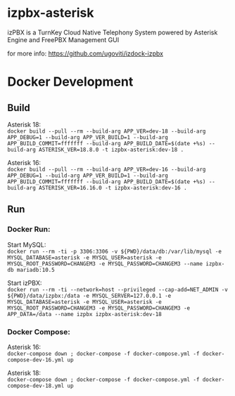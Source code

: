 # izpbx-asterisk

izPBX is a TurnKey Cloud Native Telephony System powered by Asterisk Engine and FreePBX Management GUI

for more info: https://github.com/ugoviti/izdock-izpbx

# Docker Development

## Build

Asterisk 18:  
`docker build --pull --rm --build-arg APP_VER=dev-18 --build-arg APP_DEBUG=1 --build-arg APP_VER_BUILD=1 --build-arg APP_BUILD_COMMIT=fffffff --build-arg APP_BUILD_DATE=$(date +%s) --build-arg ASTERISK_VER=18.8.0 -t izpbx-asterisk:dev-18 .`

Asterisk 16:  
`docker build --pull --rm --build-arg APP_VER=dev-16 --build-arg APP_DEBUG=1 --build-arg APP_VER_BUILD=1 --build-arg APP_BUILD_COMMIT=fffffff --build-arg APP_BUILD_DATE=$(date +%s) --build-arg ASTERISK_VER=16.16.0 -t izpbx-asterisk:dev-16 .`


## Run

### Docker Run:
Start MySQL:  
`docker run --rm -ti -p 3306:3306 -v ${PWD}/data/db:/var/lib/mysql -e MYSQL_DATABASE=asterisk -e MYSQL_USER=asterisk -e MYSQL_ROOT_PASSWORD=CHANGEM3 -e MYSQL_PASSWORD=CHANGEM3 --name izpbx-db mariadb:10.5`

Start izPBX:  
`docker run --rm -ti --network=host --privileged --cap-add=NET_ADMIN -v ${PWD}/data/izpbx:/data -e MYSQL_SERVER=127.0.0.1 -e MYSQL_DATABASE=asterisk -e MYSQL_USER=asterisk -e MYSQL_ROOT_PASSWORD=CHANGEM3 -e MYSQL_PASSWORD=CHANGEM3 -e APP_DATA=/data --name izpbx izpbx-asterisk:dev-18`


### Docker Compose:

Asterisk 16:  
`docker-compose down ; docker-compose -f docker-compose.yml -f docker-compose-dev-16.yml up`

Asterisk 18:  
`docker-compose down ; docker-compose -f docker-compose.yml -f docker-compose-dev-18.yml up`
